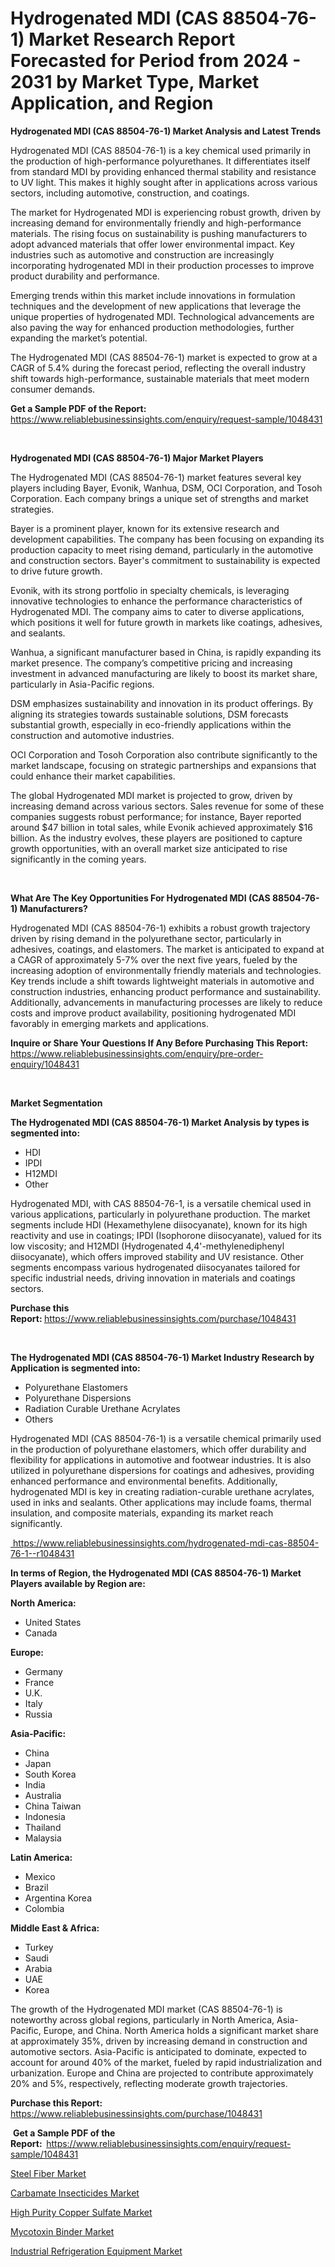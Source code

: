 <p><h1>Hydrogenated MDI (CAS 88504-76-1) Market Research Report Forecasted for Period from 2024 -  2031 by Market Type, Market Application, and Region</h1></p><p><strong>Hydrogenated MDI (CAS 88504-76-1) Market Analysis and Latest Trends</strong></p>
<p><p>Hydrogenated MDI (CAS 88504-76-1) is a key chemical used primarily in the production of high-performance polyurethanes. It differentiates itself from standard MDI by providing enhanced thermal stability and resistance to UV light. This makes it highly sought after in applications across various sectors, including automotive, construction, and coatings.</p><p>The market for Hydrogenated MDI is experiencing robust growth, driven by increasing demand for environmentally friendly and high-performance materials. The rising focus on sustainability is pushing manufacturers to adopt advanced materials that offer lower environmental impact. Key industries such as automotive and construction are increasingly incorporating hydrogenated MDI in their production processes to improve product durability and performance.</p><p>Emerging trends within this market include innovations in formulation techniques and the development of new applications that leverage the unique properties of hydrogenated MDI. Technological advancements are also paving the way for enhanced production methodologies, further expanding the market’s potential. </p><p>The Hydrogenated MDI (CAS 88504-76-1) market is expected to grow at a CAGR of 5.4% during the forecast period, reflecting the overall industry shift towards high-performance, sustainable materials that meet modern consumer demands.</p></p>
<p><strong>Get a Sample PDF of the Report:&nbsp;</strong> <a href="https://www.reliablebusinessinsights.com/enquiry/request-sample/1048431?utm_campaign=102&utm_medium=2&utm_source=Github&utm_content=ia&utm_term=14102024&utm_id=hydrogenated-mdi-cas-88504-76-1">https://www.reliablebusinessinsights.com/enquiry/request-sample/1048431</a></p>
<p>&nbsp;</p>
<p><strong>Hydrogenated MDI (CAS 88504-76-1) Major Market Players</strong></p>
<p><p>The Hydrogenated MDI (CAS 88504-76-1) market features several key players including Bayer, Evonik, Wanhua, DSM, OCI Corporation, and Tosoh Corporation. Each company brings a unique set of strengths and market strategies.</p><p>Bayer is a prominent player, known for its extensive research and development capabilities. The company has been focusing on expanding its production capacity to meet rising demand, particularly in the automotive and construction sectors. Bayer's commitment to sustainability is expected to drive future growth.</p><p>Evonik, with its strong portfolio in specialty chemicals, is leveraging innovative technologies to enhance the performance characteristics of Hydrogenated MDI. The company aims to cater to diverse applications, which positions it well for future growth in markets like coatings, adhesives, and sealants.</p><p>Wanhua, a significant manufacturer based in China, is rapidly expanding its market presence. The company’s competitive pricing and increasing investment in advanced manufacturing are likely to boost its market share, particularly in Asia-Pacific regions.</p><p>DSM emphasizes sustainability and innovation in its product offerings. By aligning its strategies towards sustainable solutions, DSM forecasts substantial growth, especially in eco-friendly applications within the construction and automotive industries.</p><p>OCI Corporation and Tosoh Corporation also contribute significantly to the market landscape, focusing on strategic partnerships and expansions that could enhance their market capabilities.</p><p>The global Hydrogenated MDI market is projected to grow, driven by increasing demand across various sectors. Sales revenue for some of these companies suggests robust performance; for instance, Bayer reported around $47 billion in total sales, while Evonik achieved approximately $16 billion. As the industry evolves, these players are positioned to capture growth opportunities, with an overall market size anticipated to rise significantly in the coming years.</p></p>
<p>&nbsp;</p>
<p><strong>What Are The Key Opportunities For Hydrogenated MDI (CAS 88504-76-1) Manufacturers?</strong></p>
<p><p>Hydrogenated MDI (CAS 88504-76-1) exhibits a robust growth trajectory driven by rising demand in the polyurethane sector, particularly in adhesives, coatings, and elastomers. The market is anticipated to expand at a CAGR of approximately 5-7% over the next five years, fueled by the increasing adoption of environmentally friendly materials and technologies. Key trends include a shift towards lightweight materials in automotive and construction industries, enhancing product performance and sustainability. Additionally, advancements in manufacturing processes are likely to reduce costs and improve product availability, positioning hydrogenated MDI favorably in emerging markets and applications.</p></p>
<p><strong>Inquire or Share Your Questions If Any Before Purchasing This Report:</strong> <a href="https://www.reliablebusinessinsights.com/enquiry/pre-order-enquiry/1048431?utm_campaign=102&utm_medium=2&utm_source=Github&utm_content=ia&utm_term=14102024&utm_id=hydrogenated-mdi-cas-88504-76-1">https://www.reliablebusinessinsights.com/enquiry/pre-order-enquiry/1048431</a></p>
<p>&nbsp;</p>
<p><strong>Market Segmentation</strong></p>
<p><strong>The Hydrogenated MDI (CAS 88504-76-1) Market Analysis by types is segmented into:</strong></p>
<p><ul><li>HDI</li><li>IPDI</li><li>H12MDI</li><li>Other</li></ul></p>
<p><p>Hydrogenated MDI, with CAS 88504-76-1, is a versatile chemical used in various applications, particularly in polyurethane production. The market segments include HDI (Hexamethylene diisocyanate), known for its high reactivity and use in coatings; IPDI (Isophorone diisocyanate), valued for its low viscosity; and H12MDI (Hydrogenated 4,4'-methylenediphenyl diisocyanate), which offers improved stability and UV resistance. Other segments encompass various hydrogenated diisocyanates tailored for specific industrial needs, driving innovation in materials and coatings sectors.</p></p>
<p><strong>Purchase this Report:&nbsp;</strong><a href="https://www.reliablebusinessinsights.com/purchase/1048431?utm_campaign=102&utm_medium=2&utm_source=Github&utm_content=ia&utm_term=14102024&utm_id=hydrogenated-mdi-cas-88504-76-1">https://www.reliablebusinessinsights.com/purchase/1048431</a></p>
<p>&nbsp;</p>
<p><strong>The Hydrogenated MDI (CAS 88504-76-1) Market Industry Research by Application is segmented into:</strong></p>
<p><ul><li>Polyurethane Elastomers</li><li>Polyurethane Dispersions</li><li>Radiation Curable Urethane Acrylates</li><li>Others</li></ul></p>
<p><p>Hydrogenated MDI (CAS 88504-76-1) is a versatile chemical primarily used in the production of polyurethane elastomers, which offer durability and flexibility for applications in automotive and footwear industries. It is also utilized in polyurethane dispersions for coatings and adhesives, providing enhanced performance and environmental benefits. Additionally, hydrogenated MDI is key in creating radiation-curable urethane acrylates, used in inks and sealants. Other applications may include foams, thermal insulation, and composite materials, expanding its market reach significantly.</p></p>
<p><a href="https://www.reliablebusinessinsights.com/hydrogenated-mdi-cas-88504-76-1--r1048431?utm_campaign=102&utm_medium=2&utm_source=Github&utm_content=ia&utm_term=14102024&utm_id=hydrogenated-mdi-cas-88504-76-1">&nbsp;https://www.reliablebusinessinsights.com/hydrogenated-mdi-cas-88504-76-1--r1048431</a></p>
<p><strong>In terms of Region, the Hydrogenated MDI (CAS 88504-76-1) Market Players available by Region are:</strong></p>
<p>
    <p> <strong> North America: </strong>
        <ul>
            <li>United States</li>
            <li>Canada</li>
        </ul>
        </p> 
    <p> <strong> Europe: </strong>
        <ul>
            <li>Germany</li>
            <li>France</li>
            <li>U.K.</li>
            <li>Italy</li>
            <li>Russia</li>
        </ul>
        </p> 
    <p> <strong> Asia-Pacific: </strong>
        <ul>
            <li>China</li>
            <li>Japan</li>
            <li>South Korea</li>
            <li>India</li>
            <li>Australia</li>
            <li>China Taiwan</li>
            <li>Indonesia</li>
            <li>Thailand</li>
            <li>Malaysia</li>
        </ul>
        </p> 
    <p> <strong> Latin America: </strong>
        <ul>
            <li>Mexico</li>
            <li>Brazil</li>
            <li>Argentina Korea</li>
            <li>Colombia</li>
        </ul>
        </p> 
    <p> <strong> Middle East & Africa: </strong>
        <ul>
            <li>Turkey</li>
            <li>Saudi</li>
            <li>Arabia</li>
            <li>UAE</li>
            <li>Korea</li>
        </ul>
    </p>
    </p>
<p><p>The growth of the Hydrogenated MDI market (CAS 88504-76-1) is noteworthy across global regions, particularly in North America, Asia-Pacific, Europe, and China. North America holds a significant market share at approximately 35%, driven by increasing demand in construction and automotive sectors. Asia-Pacific is anticipated to dominate, expected to account for around 40% of the market, fueled by rapid industrialization and urbanization. Europe and China are projected to contribute approximately 20% and 5%, respectively, reflecting moderate growth trajectories.</p></p>
<p><strong>Purchase this Report: </strong><a href="https://www.reliablebusinessinsights.com/purchase/1048431?utm_campaign=102&utm_medium=2&utm_source=Github&utm_content=ia&utm_term=14102024&utm_id=hydrogenated-mdi-cas-88504-76-1">https://www.reliablebusinessinsights.com/purchase/1048431</a></p>
<p>&nbsp;<strong>Get a Sample PDF of the Report:&nbsp;&nbsp;</strong><a href="https://www.reliablebusinessinsights.com/enquiry/request-sample/1048431?utm_campaign=102&utm_medium=2&utm_source=Github&utm_content=ia&utm_term=14102024&utm_id=hydrogenated-mdi-cas-88504-76-1">https://www.reliablebusinessinsights.com/enquiry/request-sample/1048431</a></p>
<p><strong></strong></p>
<p><p><a href="https://www.linkedin.com/pulse/steel-fiber-market-trends-detailed-study-its-segmentation-rw7df?trk=public_post_embed_feed-article-content&utm_campaign=102&utm_medium=2&utm_source=Github&utm_content=ia&utm_term=14102024&utm_id=hydrogenated-mdi-cas-88504-76-1">Steel Fiber Market</a></p><p><a href="https://github.com/RogerBennett414/Market-Research-Report-List-1/blob/main/carbamate-insecticides-market.md?utm_campaign=102&utm_medium=2&utm_source=Github&utm_content=ia&utm_term=14102024&utm_id=hydrogenated-mdi-cas-88504-76-1">Carbamate Insecticides Market</a></p><p><a href="https://www.linkedin.com/pulse/trends-global-high-purity-copper-sulfate-market-forecast-aqa7f?trk=public_post_embed_feed-article-content&utm_campaign=102&utm_medium=2&utm_source=Github&utm_content=ia&utm_term=14102024&utm_id=hydrogenated-mdi-cas-88504-76-1">High Purity Copper Sulfate Market</a></p><p><a href="https://github.com/sumonsky0m/Market-Research-Report-List-1/blob/main/mycotoxin-binder-market.md?utm_campaign=102&utm_medium=2&utm_source=Github&utm_content=ia&utm_term=14102024&utm_id=hydrogenated-mdi-cas-88504-76-1">Mycotoxin Binder Market</a></p><p><a href="https://www.linkedin.com/pulse/future-ready-strategic-insights-global-industrial-refrigeration-ztqdf?trk=public_post_embed_feed-article-content&utm_campaign=102&utm_medium=2&utm_source=Github&utm_content=ia&utm_term=14102024&utm_id=hydrogenated-mdi-cas-88504-76-1">Industrial Refrigeration Equipment Market</a></p></p>